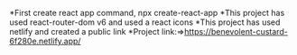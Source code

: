 *First create react app command, npx create-react-app
*This project has used react-router-dom v6 and used a react icons
*This project has used netlify and created a public link
*Project link:=>https://benevolent-custard-6f280e.netlify.app/
